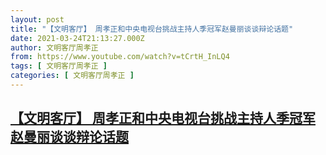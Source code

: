 ```yaml
---
layout: post
title: "【文明客厅】 周孝正和中央电视台挑战主持人季冠军赵曼丽谈谈辩论话题"
date: 2021-03-24T21:13:27.000Z
author: 文明客厅周孝正
from: https://www.youtube.com/watch?v=tCrtH_InLQ4
tags: [ 文明客厅周孝正 ]
categories: [ 文明客厅周孝正 ]
---
```

<!--1616620407000-->
[【文明客厅】 周孝正和中央电视台挑战主持人季冠军赵曼丽谈谈辩论话题](https://www.youtube.com/watch?v=tCrtH_InLQ4)
------

<div>

</div>
